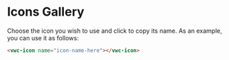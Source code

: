 # Icons Gallery

Choose the icon you wish to use and click to copy its name.
As an example, you can use it as follows:

```html
<vwc-icon name="icon-name-here"></vwc-icon>
```

<link rel="stylesheet" href="../../assets/styles/icons-gallery.css">

<vivid-icons-gallery></vivid-icons-gallery>

<script type="module" src="../../assets/scripts/icons-gallery.js"></script>
